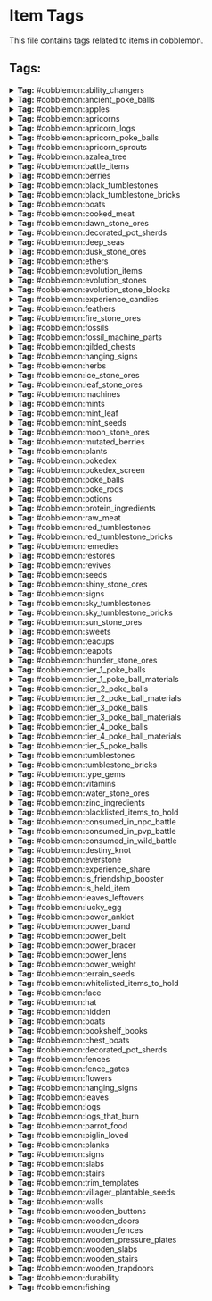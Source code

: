 # Item Tags

This file contains tags related to items in cobblemon.

## Tags:

<details>
<summary><b>Tag:</b> #cobblemon:ability_changers</summary>

- cobblemon:ability_capsule
- cobblemon:ability_patch

</details>

<details>
<summary><b>Tag:</b> #cobblemon:ancient_poke_balls</summary>

- cobblemon:ancient_azure_ball
- cobblemon:ancient_citrine_ball
- cobblemon:ancient_feather_ball
- cobblemon:ancient_gigaton_ball
- cobblemon:ancient_great_ball
- cobblemon:ancient_heavy_ball
- cobblemon:ancient_ivory_ball
- cobblemon:ancient_jet_ball
- cobblemon:ancient_leaden_ball
- cobblemon:ancient_origin_ball
- cobblemon:ancient_poke_ball
- cobblemon:ancient_roseate_ball
- cobblemon:ancient_slate_ball
- cobblemon:ancient_ultra_ball
- cobblemon:ancient_verdant_ball
- cobblemon:ancient_wing_ball

</details>

<details>
<summary><b>Tag:</b> #cobblemon:apples</summary>

- cobblemon:sweet_apple
- cobblemon:tart_apple

</details>

<details>
<summary><b>Tag:</b> #cobblemon:apricorns</summary>

- cobblemon:black_apricorn
- cobblemon:blue_apricorn
- cobblemon:green_apricorn
- cobblemon:pink_apricorn
- cobblemon:red_apricorn
- cobblemon:white_apricorn
- cobblemon:yellow_apricorn

</details>

<details>
<summary><b>Tag:</b> #cobblemon:apricorn_logs</summary>

- cobblemon:apricorn_log
- cobblemon:apricorn_wood
- cobblemon:stripped_apricorn_log
- cobblemon:stripped_apricorn_wood

</details>

<details>
<summary><b>Tag:</b> #cobblemon:apricorn_poke_balls</summary>

- cobblemon:fast_ball
- cobblemon:friend_ball
- cobblemon:heavy_ball
- cobblemon:level_ball
- cobblemon:love_ball
- cobblemon:lure_ball
- cobblemon:moon_ball

</details>

<details>
<summary><b>Tag:</b> #cobblemon:apricorn_sprouts</summary>

- cobblemon:black_apricorn_seed
- cobblemon:blue_apricorn_seed
- cobblemon:green_apricorn_seed
- cobblemon:pink_apricorn_seed
- cobblemon:red_apricorn_seed
- cobblemon:white_apricorn_seed
- cobblemon:yellow_apricorn_seed

</details>

<details>
<summary><b>Tag:</b> #cobblemon:azalea_tree</summary>

- minecraft:azalea
- minecraft:flowering_azalea

</details>

<details>
<summary><b>Tag:</b> #cobblemon:battle_items</summary>

- cobblemon:dire_hit
- cobblemon:guard_spec
- cobblemon:x_accuracy
- cobblemon:x_attack
- cobblemon:x_defence
- cobblemon:x_special_attack
- cobblemon:x_special_defence
- cobblemon:x_speed

</details>

<details>
<summary><b>Tag:</b> #cobblemon:berries</summary>

- cobblemon:aguav_berry
- cobblemon:apicot_berry
- cobblemon:aspear_berry
- cobblemon:babiri_berry
- cobblemon:belue_berry
- cobblemon:bluk_berry
- cobblemon:charti_berry
- cobblemon:cheri_berry
- cobblemon:chesto_berry
- cobblemon:chilan_berry
- cobblemon:chople_berry
- cobblemon:coba_berry
- cobblemon:colbur_berry
- cobblemon:cornn_berry
- cobblemon:custap_berry
- cobblemon:durin_berry
- cobblemon:enigma_berry
- cobblemon:figy_berry
- cobblemon:ganlon_berry
- cobblemon:grepa_berry
- cobblemon:haban_berry
- cobblemon:hondew_berry
- cobblemon:hopo_berry
- cobblemon:iapapa_berry
- cobblemon:jaboca_berry
- cobblemon:kasib_berry
- cobblemon:kebia_berry
- cobblemon:kee_berry
- cobblemon:kelpsy_berry
- cobblemon:lansat_berry
- cobblemon:leppa_berry
- cobblemon:liechi_berry
- cobblemon:lum_berry
- cobblemon:mago_berry
- cobblemon:magost_berry
- cobblemon:maranga_berry
- cobblemon:micle_berry
- cobblemon:nanab_berry
- cobblemon:nomel_berry
- cobblemon:occa_berry
- cobblemon:oran_berry
- cobblemon:pamtre_berry
- cobblemon:passho_berry
- cobblemon:payapa_berry
- cobblemon:pecha_berry
- cobblemon:persim_berry
- cobblemon:petaya_berry
- cobblemon:pinap_berry
- cobblemon:pomeg_berry
- cobblemon:qualot_berry
- cobblemon:rabuta_berry
- cobblemon:rawst_berry
- cobblemon:razz_berry
- cobblemon:rindo_berry
- cobblemon:roseli_berry
- cobblemon:rowap_berry
- cobblemon:salac_berry
- cobblemon:shuca_berry
- cobblemon:sitrus_berry
- cobblemon:spelon_berry
- cobblemon:starf_berry
- cobblemon:tamato_berry
- cobblemon:tanga_berry
- cobblemon:touga_berry
- cobblemon:wacan_berry
- cobblemon:watmel_berry
- cobblemon:wepear_berry
- cobblemon:wiki_berry
- cobblemon:yache_berry

</details>

<details>
<summary><b>Tag:</b> #cobblemon:black_tumblestones</summary>

- cobblemon:black_tumblestone
- cobblemon:black_tumblestone_block
- cobblemon:black_tumblestone_brick_slab
- cobblemon:black_tumblestone_brick_stairs
- cobblemon:black_tumblestone_brick_wall
- cobblemon:black_tumblestone_bricks
- cobblemon:black_tumblestone_cluster
- cobblemon:chiseled_black_tumblestone_bricks
- cobblemon:chiseled_polished_black_tumblestone
- cobblemon:large_budding_black_tumblestone
- cobblemon:medium_budding_black_tumblestone
- cobblemon:polished_black_tumblestone
- cobblemon:polished_black_tumblestone_slab
- cobblemon:polished_black_tumblestone_stairs
- cobblemon:polished_black_tumblestone_wall
- cobblemon:small_budding_black_tumblestone
- cobblemon:smooth_black_tumblestone
- cobblemon:smooth_black_tumblestone_slab
- cobblemon:smooth_black_tumblestone_stairs

</details>

<details>
<summary><b>Tag:</b> #cobblemon:black_tumblestone_bricks</summary>

- cobblemon:black_tumblestone_bricks
- cobblemon:chiseled_black_tumblestone_bricks

</details>

<details>
<summary><b>Tag:</b> #cobblemon:boats</summary>

- cobblemon:apricorn_boat
- cobblemon:apricorn_chest_boat

</details>

<details>
<summary><b>Tag:</b> #cobblemon:cooked_meat</summary>

- minecraft:cooked_beef
- minecraft:cooked_chicken
- minecraft:cooked_cod
- minecraft:cooked_mutton
- minecraft:cooked_porkchop
- minecraft:cooked_rabbit
- minecraft:cooked_salmon

</details>

<details>
<summary><b>Tag:</b> #cobblemon:dawn_stone_ores</summary>

- cobblemon:dawn_stone_ore
- cobblemon:deepslate_dawn_stone_ore

</details>

<details>
<summary><b>Tag:</b> #cobblemon:decorated_pot_sherds</summary>

- cobblemon:bygone_sherd
- cobblemon:capture_sherd
- cobblemon:dome_sherd
- cobblemon:helix_sherd
- cobblemon:nostalgic_sherd
- cobblemon:suspicious_sherd

</details>

<details>
<summary><b>Tag:</b> #cobblemon:deep_seas</summary>

- cobblemon:deep_sea_scale
- cobblemon:deep_sea_tooth

</details>

<details>
<summary><b>Tag:</b> #cobblemon:dusk_stone_ores</summary>

- cobblemon:deepslate_dusk_stone_ore
- cobblemon:dusk_stone_ore

</details>

<details>
<summary><b>Tag:</b> #cobblemon:ethers</summary>

- cobblemon:elixir
- cobblemon:ether
- cobblemon:max_elixir
- cobblemon:max_ether

</details>

<details>
<summary><b>Tag:</b> #cobblemon:evolution_items</summary>

- #cobblemon:evolution_stones
- #cobblemon:teacups
- #cobblemon:teapots
- cobblemon:auspicious_armor
- cobblemon:berry_sweet
- cobblemon:black_augurite
- cobblemon:clover_sweet
- cobblemon:deep_sea_scale
- cobblemon:deep_sea_tooth
- cobblemon:dragon_scale
- cobblemon:dubious_disc
- cobblemon:electirizer
- cobblemon:flower_sweet
- cobblemon:galarica_cuff
- cobblemon:galarica_wreath
- cobblemon:kings_rock
- cobblemon:link_cable
- cobblemon:love_sweet
- cobblemon:magmarizer
- cobblemon:malicious_armor
- cobblemon:metal_coat
- cobblemon:oval_stone
- cobblemon:peat_block
- cobblemon:prism_scale
- cobblemon:protector
- cobblemon:razor_claw
- cobblemon:razor_fang
- cobblemon:reaper_cloth
- cobblemon:ribbon_sweet
- cobblemon:sachet
- cobblemon:shell_helmet
- cobblemon:star_sweet
- cobblemon:strawberry_sweet
- cobblemon:sweet_apple
- cobblemon:tart_apple
- cobblemon:upgrade
- cobblemon:whipped_dream

</details>

<details>
<summary><b>Tag:</b> #cobblemon:evolution_stones</summary>

- cobblemon:dawn_stone
- cobblemon:dusk_stone
- cobblemon:fire_stone
- cobblemon:ice_stone
- cobblemon:leaf_stone
- cobblemon:moon_stone
- cobblemon:shiny_stone
- cobblemon:sun_stone
- cobblemon:thunder_stone
- cobblemon:water_stone

</details>

<details>
<summary><b>Tag:</b> #cobblemon:evolution_stone_blocks</summary>

- cobblemon:dawn_stone_block
- cobblemon:dusk_stone_block
- cobblemon:fire_stone_block
- cobblemon:ice_stone_block
- cobblemon:leaf_stone_block
- cobblemon:moon_stone_block
- cobblemon:shiny_stone_block
- cobblemon:sun_stone_block
- cobblemon:thunder_stone_block
- cobblemon:water_stone_block

</details>

<details>
<summary><b>Tag:</b> #cobblemon:experience_candies</summary>

- cobblemon:exp_candy_l
- cobblemon:exp_candy_m
- cobblemon:exp_candy_s
- cobblemon:exp_candy_xl
- cobblemon:exp_candy_xs
- cobblemon:rare_candy

</details>

<details>
<summary><b>Tag:</b> #cobblemon:feathers</summary>

- cobblemon:clever_feather
- cobblemon:genius_feather
- cobblemon:health_feather
- cobblemon:muscle_feather
- cobblemon:resist_feather
- cobblemon:swift_feather

</details>

<details>
<summary><b>Tag:</b> #cobblemon:fire_stone_ores</summary>

- cobblemon:deepslate_fire_stone_ore
- cobblemon:fire_stone_ore
- cobblemon:nether_fire_stone_ore

</details>

<details>
<summary><b>Tag:</b> #cobblemon:fossils</summary>

- cobblemon:armor_fossil
- cobblemon:claw_fossil
- cobblemon:cover_fossil
- cobblemon:dome_fossil
- cobblemon:fossilized_bird
- cobblemon:fossilized_dino
- cobblemon:fossilized_drake
- cobblemon:fossilized_fish
- cobblemon:helix_fossil
- cobblemon:jaw_fossil
- cobblemon:old_amber_fossil
- cobblemon:plume_fossil
- cobblemon:root_fossil
- cobblemon:sail_fossil
- cobblemon:skull_fossil

</details>

<details>
<summary><b>Tag:</b> #cobblemon:fossil_machine_parts</summary>

- cobblemon:fossil_analyzer
- cobblemon:monitor
- cobblemon:restoration_tank

</details>

<details>
<summary><b>Tag:</b> #cobblemon:gilded_chests</summary>

- cobblemon:black_gilded_chest
- cobblemon:blue_gilded_chest
- cobblemon:gilded_chest
- cobblemon:green_gilded_chest
- cobblemon:pink_gilded_chest
- cobblemon:white_gilded_chest
- cobblemon:yellow_gilded_chest

</details>

<details>
<summary><b>Tag:</b> #cobblemon:hanging_signs</summary>

- cobblemon:apricorn_hanging_sign

</details>

<details>
<summary><b>Tag:</b> #cobblemon:herbs</summary>

- cobblemon:mental_herb
- cobblemon:mirror_herb
- cobblemon:power_herb
- cobblemon:revival_herb
- cobblemon:white_herb

</details>

<details>
<summary><b>Tag:</b> #cobblemon:ice_stone_ores</summary>

- cobblemon:deepslate_ice_stone_ore
- cobblemon:ice_stone_ore

</details>

<details>
<summary><b>Tag:</b> #cobblemon:leaf_stone_ores</summary>

- cobblemon:deepslate_leaf_stone_ore
- cobblemon:leaf_stone_ore

</details>

<details>
<summary><b>Tag:</b> #cobblemon:machines</summary>

- cobblemon:fossil_analyzer
- cobblemon:healing_machine
- cobblemon:monitor
- cobblemon:pasture
- cobblemon:pc
- cobblemon:restoration_tank

</details>

<details>
<summary><b>Tag:</b> #cobblemon:mints</summary>

- cobblemon:adamant_mint
- cobblemon:bold_mint
- cobblemon:brave_mint
- cobblemon:calm_mint
- cobblemon:careful_mint
- cobblemon:gentle_mint
- cobblemon:hasty_mint
- cobblemon:impish_mint
- cobblemon:jolly_mint
- cobblemon:lax_mint
- cobblemon:lonely_mint
- cobblemon:mild_mint
- cobblemon:modest_mint
- cobblemon:naive_mint
- cobblemon:naughty_mint
- cobblemon:quiet_mint
- cobblemon:rash_mint
- cobblemon:relaxed_mint
- cobblemon:sassy_mint
- cobblemon:serious_mint
- cobblemon:timid_mint

</details>

<details>
<summary><b>Tag:</b> #cobblemon:mint_leaf</summary>

- cobblemon:blue_mint_leaf
- cobblemon:cyan_mint_leaf
- cobblemon:green_mint_leaf
- cobblemon:pink_mint_leaf
- cobblemon:red_mint_leaf
- cobblemon:white_mint_leaf

</details>

<details>
<summary><b>Tag:</b> #cobblemon:mint_seeds</summary>

- cobblemon:blue_mint_seeds
- cobblemon:cyan_mint_seeds
- cobblemon:green_mint_seeds
- cobblemon:pink_mint_seeds
- cobblemon:red_mint_seeds
- cobblemon:white_mint_seeds

</details>

<details>
<summary><b>Tag:</b> #cobblemon:moon_stone_ores</summary>

- cobblemon:deepslate_moon_stone_ore
- cobblemon:dripstone_moon_stone_ore
- cobblemon:moon_stone_ore

</details>

<details>
<summary><b>Tag:</b> #cobblemon:mutated_berries</summary>

- cobblemon:aguav_berry
- cobblemon:apicot_berry
- cobblemon:belue_berry
- cobblemon:cornn_berry
- cobblemon:custap_berry
- cobblemon:durin_berry
- cobblemon:enigma_berry
- cobblemon:figy_berry
- cobblemon:ganlon_berry
- cobblemon:grepa_berry
- cobblemon:hondew_berry
- cobblemon:hopo_berry
- cobblemon:iapapa_berry
- cobblemon:jaboca_berry
- cobblemon:kee_berry
- cobblemon:kelpsy_berry
- cobblemon:lansat_berry
- cobblemon:leppa_berry
- cobblemon:liechi_berry
- cobblemon:lum_berry
- cobblemon:mago_berry
- cobblemon:magost_berry
- cobblemon:maranga_berry
- cobblemon:micle_berry
- cobblemon:nomel_berry
- cobblemon:pamtre_berry
- cobblemon:petaya_berry
- cobblemon:pomeg_berry
- cobblemon:qualot_berry
- cobblemon:rabuta_berry
- cobblemon:rowap_berry
- cobblemon:salac_berry
- cobblemon:sitrus_berry
- cobblemon:spelon_berry
- cobblemon:starf_berry
- cobblemon:tamato_berry
- cobblemon:touga_berry
- cobblemon:watmel_berry
- cobblemon:wiki_berry

</details>

<details>
<summary><b>Tag:</b> #cobblemon:plants</summary>

- #cobblemon:apricorn_sprouts
- #cobblemon:apricorns
- #cobblemon:berries
- #cobblemon:herbs
- #cobblemon:mint_leaf
- #cobblemon:seeds
- cobblemon:big_root
- cobblemon:energy_root
- cobblemon:medicinal_leek
- cobblemon:pep_up_flower
- cobblemon:vivichoke

</details>

<details>
<summary><b>Tag:</b> #cobblemon:pokedex</summary>

- cobblemon:pokedex_black
- cobblemon:pokedex_blue
- cobblemon:pokedex_green
- cobblemon:pokedex_pink
- cobblemon:pokedex_red
- cobblemon:pokedex_white
- cobblemon:pokedex_yellow

</details>

<details>
<summary><b>Tag:</b> #cobblemon:pokedex_screen</summary>

- cobblemon:bright_powder
- minecraft:blaze_powder
- minecraft:glow_ink_sac
- minecraft:glowstone_dust
- minecraft:redstone

</details>

<details>
<summary><b>Tag:</b> #cobblemon:poke_balls</summary>

- #cobblemon:ancient_poke_balls
- cobblemon:azure_ball
- cobblemon:beast_ball
- cobblemon:cherish_ball
- cobblemon:citrine_ball
- cobblemon:dive_ball
- cobblemon:dream_ball
- cobblemon:dusk_ball
- cobblemon:fast_ball
- cobblemon:friend_ball
- cobblemon:great_ball
- cobblemon:heal_ball
- cobblemon:heavy_ball
- cobblemon:level_ball
- cobblemon:love_ball
- cobblemon:lure_ball
- cobblemon:luxury_ball
- cobblemon:master_ball
- cobblemon:moon_ball
- cobblemon:nest_ball
- cobblemon:net_ball
- cobblemon:park_ball
- cobblemon:poke_ball
- cobblemon:premier_ball
- cobblemon:quick_ball
- cobblemon:repeat_ball
- cobblemon:roseate_ball
- cobblemon:safari_ball
- cobblemon:slate_ball
- cobblemon:sport_ball
- cobblemon:timer_ball
- cobblemon:ultra_ball
- cobblemon:verdant_ball

</details>

<details>
<summary><b>Tag:</b> #cobblemon:poke_rods</summary>

- cobblemon:ancient_azure_rod
- cobblemon:ancient_citrine_rod
- cobblemon:ancient_feather_rod
- cobblemon:ancient_gigaton_rod
- cobblemon:ancient_great_rod
- cobblemon:ancient_heavy_rod
- cobblemon:ancient_ivory_rod
- cobblemon:ancient_jet_rod
- cobblemon:ancient_leaden_rod
- cobblemon:ancient_origin_rod
- cobblemon:ancient_poke_rod
- cobblemon:ancient_roseate_rod
- cobblemon:ancient_slate_rod
- cobblemon:ancient_ultra_rod
- cobblemon:ancient_verdant_rod
- cobblemon:ancient_wing_rod
- cobblemon:azure_rod
- cobblemon:beast_rod
- cobblemon:cherish_rod
- cobblemon:citrine_rod
- cobblemon:dive_rod
- cobblemon:dream_rod
- cobblemon:dusk_rod
- cobblemon:fast_rod
- cobblemon:friend_rod
- cobblemon:great_rod
- cobblemon:heal_rod
- cobblemon:heavy_rod
- cobblemon:level_rod
- cobblemon:love_rod
- cobblemon:lure_rod
- cobblemon:luxury_rod
- cobblemon:master_rod
- cobblemon:moon_rod
- cobblemon:nest_rod
- cobblemon:net_rod
- cobblemon:park_rod
- cobblemon:poke_rod
- cobblemon:premier_rod
- cobblemon:quick_rod
- cobblemon:repeat_rod
- cobblemon:roseate_rod
- cobblemon:safari_rod
- cobblemon:slate_rod
- cobblemon:sport_rod
- cobblemon:timer_rod
- cobblemon:ultra_rod
- cobblemon:verdant_rod

</details>

<details>
<summary><b>Tag:</b> #cobblemon:potions</summary>

- cobblemon:full_restore
- cobblemon:hyper_potion
- cobblemon:max_potion
- cobblemon:potion
- cobblemon:super_potion

</details>

<details>
<summary><b>Tag:</b> #cobblemon:protein_ingredients</summary>

- minecraft:beef
- minecraft:chicken
- minecraft:mutton
- minecraft:porkchop
- minecraft:rabbit

</details>

<details>
<summary><b>Tag:</b> #cobblemon:raw_meat</summary>

- minecraft:beef
- minecraft:chicken
- minecraft:cod
- minecraft:mutton
- minecraft:porkchop
- minecraft:rabbit
- minecraft:salmon

</details>

<details>
<summary><b>Tag:</b> #cobblemon:red_tumblestones</summary>

- cobblemon:chiseled_polished_tumblestone
- cobblemon:chiseled_tumblestone_bricks
- cobblemon:large_budding_tumblestone
- cobblemon:medium_budding_tumblestone
- cobblemon:polished_tumblestone
- cobblemon:polished_tumblestone_slab
- cobblemon:polished_tumblestone_stairs
- cobblemon:polished_tumblestone_wall
- cobblemon:small_budding_tumblestone
- cobblemon:smooth_tumblestone
- cobblemon:smooth_tumblestone_slab
- cobblemon:smooth_tumblestone_stairs
- cobblemon:tumblestone
- cobblemon:tumblestone_block
- cobblemon:tumblestone_brick_slab
- cobblemon:tumblestone_brick_stairs
- cobblemon:tumblestone_brick_wall
- cobblemon:tumblestone_bricks
- cobblemon:tumblestone_cluster

</details>

<details>
<summary><b>Tag:</b> #cobblemon:red_tumblestone_bricks</summary>

- cobblemon:chiseled_tumblestone_bricks
- cobblemon:tumblestone_bricks

</details>

<details>
<summary><b>Tag:</b> #cobblemon:remedies</summary>

- cobblemon:fine_remedy
- cobblemon:heal_powder
- cobblemon:remedy
- cobblemon:superb_remedy

</details>

<details>
<summary><b>Tag:</b> #cobblemon:restores</summary>

- cobblemon:antidote
- cobblemon:awakening
- cobblemon:burn_heal
- cobblemon:full_heal
- cobblemon:full_restore
- cobblemon:ice_heal
- cobblemon:paralyze_heal

</details>

<details>
<summary><b>Tag:</b> #cobblemon:revives</summary>

- cobblemon:max_revive
- cobblemon:revive

</details>

<details>
<summary><b>Tag:</b> #cobblemon:seeds</summary>

- #cobblemon:held/terrain_seeds
- #cobblemon:mint_seeds
- cobblemon:vivichoke_seeds

</details>

<details>
<summary><b>Tag:</b> #cobblemon:shiny_stone_ores</summary>

- cobblemon:deepslate_shiny_stone_ore
- cobblemon:shiny_stone_ore

</details>

<details>
<summary><b>Tag:</b> #cobblemon:signs</summary>

- cobblemon:apricorn_sign

</details>

<details>
<summary><b>Tag:</b> #cobblemon:sky_tumblestones</summary>

- cobblemon:chiseled_polished_sky_tumblestone
- cobblemon:chiseled_sky_tumblestone_bricks
- cobblemon:large_budding_sky_tumblestone
- cobblemon:medium_budding_sky_tumblestone
- cobblemon:polished_sky_tumblestone
- cobblemon:polished_sky_tumblestone_slab
- cobblemon:polished_sky_tumblestone_stairs
- cobblemon:polished_sky_tumblestone_wall
- cobblemon:sky_tumblestone
- cobblemon:sky_tumblestone_block
- cobblemon:sky_tumblestone_brick_slab
- cobblemon:sky_tumblestone_brick_stairs
- cobblemon:sky_tumblestone_brick_wall
- cobblemon:sky_tumblestone_bricks
- cobblemon:sky_tumblestone_cluster
- cobblemon:small_budding_sky_tumblestone
- cobblemon:smooth_sky_tumblestone
- cobblemon:smooth_sky_tumblestone_slab
- cobblemon:smooth_sky_tumblestone_stairs

</details>

<details>
<summary><b>Tag:</b> #cobblemon:sky_tumblestone_bricks</summary>

- cobblemon:chiseled_sky_tumblestone_bricks
- cobblemon:sky_tumblestone_bricks

</details>

<details>
<summary><b>Tag:</b> #cobblemon:sun_stone_ores</summary>

- cobblemon:deepslate_sun_stone_ore
- cobblemon:sun_stone_ore
- cobblemon:terracotta_sun_stone_ore

</details>

<details>
<summary><b>Tag:</b> #cobblemon:sweets</summary>

- cobblemon:berry_sweet
- cobblemon:clover_sweet
- cobblemon:flower_sweet
- cobblemon:love_sweet
- cobblemon:ribbon_sweet
- cobblemon:star_sweet
- cobblemon:strawberry_sweet

</details>

<details>
<summary><b>Tag:</b> #cobblemon:teacups</summary>

- cobblemon:masterpiece_teacup
- cobblemon:unremarkable_teacup

</details>

<details>
<summary><b>Tag:</b> #cobblemon:teapots</summary>

- cobblemon:chipped_pot
- cobblemon:cracked_pot

</details>

<details>
<summary><b>Tag:</b> #cobblemon:thunder_stone_ores</summary>

- cobblemon:deepslate_thunder_stone_ore
- cobblemon:thunder_stone_ore

</details>

<details>
<summary><b>Tag:</b> #cobblemon:tier_1_poke_balls</summary>

- cobblemon:ancient_azure_ball
- cobblemon:ancient_citrine_ball
- cobblemon:ancient_feather_ball
- cobblemon:ancient_heavy_ball
- cobblemon:ancient_ivory_ball
- cobblemon:ancient_poke_ball
- cobblemon:ancient_roseate_ball
- cobblemon:ancient_slate_ball
- cobblemon:ancient_verdant_ball
- cobblemon:azure_ball
- cobblemon:citrine_ball
- cobblemon:heal_ball
- cobblemon:poke_ball
- cobblemon:premier_ball
- cobblemon:roseate_ball
- cobblemon:safari_ball
- cobblemon:slate_ball
- cobblemon:verdant_ball

</details>

<details>
<summary><b>Tag:</b> #cobblemon:tier_1_poke_ball_materials</summary>

- #c:ingots/copper

</details>

<details>
<summary><b>Tag:</b> #cobblemon:tier_2_poke_balls</summary>

- cobblemon:ancient_great_ball
- cobblemon:ancient_leaden_ball
- cobblemon:ancient_wing_ball
- cobblemon:dive_ball
- cobblemon:fast_ball
- cobblemon:friend_ball
- cobblemon:great_ball
- cobblemon:heavy_ball
- cobblemon:level_ball
- cobblemon:lure_ball
- cobblemon:moon_ball
- cobblemon:nest_ball
- cobblemon:net_ball
- cobblemon:park_ball
- cobblemon:sport_ball

</details>

<details>
<summary><b>Tag:</b> #cobblemon:tier_2_poke_ball_materials</summary>

- #c:ingots/iron

</details>

<details>
<summary><b>Tag:</b> #cobblemon:tier_3_poke_balls</summary>

- cobblemon:ancient_gigaton_ball
- cobblemon:ancient_jet_ball
- cobblemon:ancient_ultra_ball
- cobblemon:dusk_ball
- cobblemon:love_ball
- cobblemon:luxury_ball
- cobblemon:quick_ball
- cobblemon:repeat_ball
- cobblemon:timer_ball
- cobblemon:ultra_ball

</details>

<details>
<summary><b>Tag:</b> #cobblemon:tier_3_poke_ball_materials</summary>

- #c:ingots/gold

</details>

<details>
<summary><b>Tag:</b> #cobblemon:tier_4_poke_balls</summary>

- cobblemon:beast_ball
- cobblemon:dream_ball

</details>

<details>
<summary><b>Tag:</b> #cobblemon:tier_4_poke_ball_materials</summary>

- #c:gems/diamond

</details>

<details>
<summary><b>Tag:</b> #cobblemon:tier_5_poke_balls</summary>

- cobblemon:ancient_origin_ball
- cobblemon:master_ball

</details>

<details>
<summary><b>Tag:</b> #cobblemon:tumblestones</summary>

- cobblemon:black_tumblestone
- cobblemon:sky_tumblestone
- cobblemon:tumblestone

</details>

<details>
<summary><b>Tag:</b> #cobblemon:tumblestone_bricks</summary>

- #cobblemon:black_tumblestone_bricks
- #cobblemon:red_tumblestone_bricks
- #cobblemon:sky_tumblestone_bricks

</details>

<details>
<summary><b>Tag:</b> #cobblemon:type_gems</summary>

- cobblemon:bug_gem
- cobblemon:dark_gem
- cobblemon:dragon_gem
- cobblemon:electric_gem
- cobblemon:fairy_gem
- cobblemon:fighting_gem
- cobblemon:fire_gem
- cobblemon:flying_gem
- cobblemon:ghost_gem
- cobblemon:grass_gem
- cobblemon:ground_gem
- cobblemon:ice_gem
- cobblemon:normal_gem
- cobblemon:poison_gem
- cobblemon:psychic_gem
- cobblemon:rock_gem
- cobblemon:steel_gem
- cobblemon:water_gem

</details>

<details>
<summary><b>Tag:</b> #cobblemon:vitamins</summary>

- cobblemon:calcium
- cobblemon:carbos
- cobblemon:hp_up
- cobblemon:iron
- cobblemon:pp_max
- cobblemon:pp_up
- cobblemon:protein
- cobblemon:zinc

</details>

<details>
<summary><b>Tag:</b> #cobblemon:water_stone_ores</summary>

- cobblemon:deepslate_water_stone_ore
- cobblemon:water_stone_ore

</details>

<details>
<summary><b>Tag:</b> #cobblemon:zinc_ingredients</summary>

- minecraft:cod
- minecraft:salmon
- minecraft:tropical_fish

</details>

<details>
<summary><b>Tag:</b> #cobblemon:blacklisted_items_to_hold</summary>


</details>

<details>
<summary><b>Tag:</b> #cobblemon:consumed_in_npc_battle</summary>

- #cobblemon:berries

</details>

<details>
<summary><b>Tag:</b> #cobblemon:consumed_in_pvp_battle</summary>

- #cobblemon:berries

</details>

<details>
<summary><b>Tag:</b> #cobblemon:consumed_in_wild_battle</summary>

- #cobblemon:berries

</details>

<details>
<summary><b>Tag:</b> #cobblemon:destiny_knot</summary>

- cobblemon:destiny_knot

</details>

<details>
<summary><b>Tag:</b> #cobblemon:everstone</summary>

- cobblemon:everstone

</details>

<details>
<summary><b>Tag:</b> #cobblemon:experience_share</summary>

- cobblemon:exp_share

</details>

<details>
<summary><b>Tag:</b> #cobblemon:is_friendship_booster</summary>

- cobblemon:soothe_bell

</details>

<details>
<summary><b>Tag:</b> #cobblemon:is_held_item</summary>

- #cobblemon:held/terrain_seeds
- #cobblemon:type_gems
- cobblemon:ability_shield
- cobblemon:absorb_bulb
- cobblemon:air_balloon
- cobblemon:assault_vest
- cobblemon:big_root
- cobblemon:binding_band
- cobblemon:black_belt
- cobblemon:black_glasses
- cobblemon:black_sludge
- cobblemon:blunder_policy
- cobblemon:bright_powder
- cobblemon:cell_battery
- cobblemon:charcoal_stick
- cobblemon:choice_band
- cobblemon:choice_scarf
- cobblemon:choice_specs
- cobblemon:cleanse_tag
- cobblemon:covert_cloak
- cobblemon:damp_rock
- cobblemon:deep_sea_scale
- cobblemon:deep_sea_scale
- cobblemon:deep_sea_tooth
- cobblemon:deep_sea_tooth
- cobblemon:destiny_knot
- cobblemon:dragon_fang
- cobblemon:eject_button
- cobblemon:eject_pack
- cobblemon:everstone
- cobblemon:eviolite
- cobblemon:exp_share
- cobblemon:expert_belt
- cobblemon:fairy_feather
- cobblemon:flame_orb
- cobblemon:flame_orb
- cobblemon:float_stone
- cobblemon:focus_band
- cobblemon:focus_sash
- cobblemon:hard_stone
- cobblemon:heat_rock
- cobblemon:heavy_duty_boots
- cobblemon:icy_rock
- cobblemon:iron_ball
- cobblemon:kings_rock
- cobblemon:kings_rock
- cobblemon:leftovers
- cobblemon:life_orb
- cobblemon:life_orb
- cobblemon:light_ball
- cobblemon:light_clay
- cobblemon:loaded_dice
- cobblemon:lucky_egg
- cobblemon:lucky_egg
- cobblemon:magnet
- cobblemon:medicinal_leek
- cobblemon:mental_herb
- cobblemon:metal_coat
- cobblemon:metal_coat
- cobblemon:metal_powder
- cobblemon:metronome
- cobblemon:miracle_seed
- cobblemon:mirror_herb
- cobblemon:muscle_band
- cobblemon:mystic_water
- cobblemon:never_melt_ice
- cobblemon:poison_barb
- cobblemon:power_anklet
- cobblemon:power_band
- cobblemon:power_belt
- cobblemon:power_bracer
- cobblemon:power_herb
- cobblemon:power_lens
- cobblemon:power_weight
- cobblemon:protective_pads
- cobblemon:punching_glove
- cobblemon:quick_claw
- cobblemon:quick_powder
- cobblemon:razor_claw
- cobblemon:razor_fang
- cobblemon:red_card
- cobblemon:ring_target
- cobblemon:rocky_helmet
- cobblemon:room_service
- cobblemon:safety_goggles
- cobblemon:scope_lens
- cobblemon:scope_lens
- cobblemon:sharp_beak
- cobblemon:shed_shell
- cobblemon:shell_bell
- cobblemon:silk_scarf
- cobblemon:silver_powder
- cobblemon:smoke_ball
- cobblemon:smoke_ball
- cobblemon:smooth_rock
- cobblemon:soft_sand
- cobblemon:spell_tag
- cobblemon:sticky_barb
- cobblemon:terrain_extender
- cobblemon:terrain_extender
- cobblemon:throat_spray
- cobblemon:throat_spray
- cobblemon:toxic_orb
- cobblemon:toxic_orb
- cobblemon:twisted_spoon
- cobblemon:utility_umbrella
- cobblemon:utility_umbrella
- cobblemon:weakness_policy
- cobblemon:white_herb
- cobblemon:white_herb
- cobblemon:wide_lens
- cobblemon:wide_lens
- cobblemon:wise_glasses
- cobblemon:zoom_lens
- cobblemon:zoom_lens
- minecraft:bone
- minecraft:snowball

</details>

<details>
<summary><b>Tag:</b> #cobblemon:leaves_leftovers</summary>

- minecraft:apple

</details>

<details>
<summary><b>Tag:</b> #cobblemon:lucky_egg</summary>

- cobblemon:lucky_egg

</details>

<details>
<summary><b>Tag:</b> #cobblemon:power_anklet</summary>

- cobblemon:power_anklet

</details>

<details>
<summary><b>Tag:</b> #cobblemon:power_band</summary>

- cobblemon:power_band

</details>

<details>
<summary><b>Tag:</b> #cobblemon:power_belt</summary>

- cobblemon:power_belt

</details>

<details>
<summary><b>Tag:</b> #cobblemon:power_bracer</summary>

- cobblemon:power_bracer

</details>

<details>
<summary><b>Tag:</b> #cobblemon:power_lens</summary>

- cobblemon:power_lens

</details>

<details>
<summary><b>Tag:</b> #cobblemon:power_weight</summary>

- cobblemon:power_weight

</details>

<details>
<summary><b>Tag:</b> #cobblemon:terrain_seeds</summary>

- cobblemon:electric_seed
- cobblemon:grassy_seed
- cobblemon:misty_seed
- cobblemon:psychic_seed

</details>

<details>
<summary><b>Tag:</b> #cobblemon:whitelisted_items_to_hold</summary>


</details>

<details>
<summary><b>Tag:</b> #cobblemon:face</summary>

- cobblemon:black_glasses
- cobblemon:choice_specs
- cobblemon:safety_goggles
- cobblemon:wise_glasses

</details>

<details>
<summary><b>Tag:</b> #cobblemon:hat</summary>

- #minecraft:banners
- cobblemon:choice_band
- cobblemon:exp_share
- cobblemon:focus_band
- cobblemon:kings_rock
- cobblemon:muscle_band
- cobblemon:rocky_helmet

</details>

<details>
<summary><b>Tag:</b> #cobblemon:hidden</summary>

- minecraft:barrier

</details>

<details>
<summary><b>Tag:</b> #cobblemon:boats</summary>

- #cobblemon:boats

</details>

<details>
<summary><b>Tag:</b> #cobblemon:bookshelf_books</summary>

- #cobblemon:pokedex

</details>

<details>
<summary><b>Tag:</b> #cobblemon:chest_boats</summary>

- cobblemon:apricorn_chest_boat

</details>

<details>
<summary><b>Tag:</b> #cobblemon:decorated_pot_sherds</summary>

- #cobblemon:decorated_pot_sherds

</details>

<details>
<summary><b>Tag:</b> #cobblemon:fences</summary>

- cobblemon:apricorn_fence

</details>

<details>
<summary><b>Tag:</b> #cobblemon:fence_gates</summary>

- cobblemon:apricorn_fence_gate

</details>

<details>
<summary><b>Tag:</b> #cobblemon:flowers</summary>

- cobblemon:pep_up_flower

</details>

<details>
<summary><b>Tag:</b> #cobblemon:hanging_signs</summary>

- #cobblemon:hanging_signs

</details>

<details>
<summary><b>Tag:</b> #cobblemon:leaves</summary>

- cobblemon:apricorn_leaves

</details>

<details>
<summary><b>Tag:</b> #cobblemon:logs</summary>

- #cobblemon:apricorn_logs

</details>

<details>
<summary><b>Tag:</b> #cobblemon:logs_that_burn</summary>

- #cobblemon:apricorn_logs

</details>

<details>
<summary><b>Tag:</b> #cobblemon:parrot_food</summary>

- #cobblemon:seeds

</details>

<details>
<summary><b>Tag:</b> #cobblemon:piglin_loved</summary>

- #cobblemon:gilded_chests
- cobblemon:relic_coin
- cobblemon:relic_coin_pouch
- cobblemon:relic_coin_sack

</details>

<details>
<summary><b>Tag:</b> #cobblemon:planks</summary>

- cobblemon:apricorn_planks

</details>

<details>
<summary><b>Tag:</b> #cobblemon:signs</summary>

- #cobblemon:signs

</details>

<details>
<summary><b>Tag:</b> #cobblemon:slabs</summary>

- cobblemon:black_tumblestone_brick_slab
- cobblemon:polished_black_tumblestone_slab
- cobblemon:polished_sky_tumblestone_slab
- cobblemon:polished_tumblestone_slab
- cobblemon:sky_tumblestone_brick_slab
- cobblemon:smooth_black_tumblestone_slab
- cobblemon:smooth_sky_tumblestone_slab
- cobblemon:smooth_tumblestone_slab
- cobblemon:tumblestone_brick_slab

</details>

<details>
<summary><b>Tag:</b> #cobblemon:stairs</summary>

- cobblemon:black_tumblestone_brick_stairs
- cobblemon:polished_black_tumblestone_stairs
- cobblemon:polished_sky_tumblestone_stairs
- cobblemon:polished_tumblestone_stairs
- cobblemon:sky_tumblestone_brick_stairs
- cobblemon:smooth_black_tumblestone_stairs
- cobblemon:smooth_sky_tumblestone_stairs
- cobblemon:smooth_tumblestone_stairs
- cobblemon:tumblestone_brick_stairs

</details>

<details>
<summary><b>Tag:</b> #cobblemon:trim_templates</summary>

- cobblemon:automaton_armor_trim_smithing_template

</details>

<details>
<summary><b>Tag:</b> #cobblemon:villager_plantable_seeds</summary>

- cobblemon:blue_mint_seeds
- cobblemon:cyan_mint_seeds
- cobblemon:green_mint_seeds
- cobblemon:pink_mint_seeds
- cobblemon:red_mint_seeds
- cobblemon:revival_herb
- cobblemon:vivichoke_seeds
- cobblemon:white_mint_seeds

</details>

<details>
<summary><b>Tag:</b> #cobblemon:walls</summary>

- cobblemon:black_tumblestone_brick_wall
- cobblemon:polished_black_tumblestone_wall
- cobblemon:polished_sky_tumblestone_wall
- cobblemon:polished_tumblestone_wall
- cobblemon:sky_tumblestone_brick_wall
- cobblemon:tumblestone_brick_wall

</details>

<details>
<summary><b>Tag:</b> #cobblemon:wooden_buttons</summary>

- cobblemon:apricorn_button

</details>

<details>
<summary><b>Tag:</b> #cobblemon:wooden_doors</summary>

- cobblemon:apricorn_door

</details>

<details>
<summary><b>Tag:</b> #cobblemon:wooden_fences</summary>

- cobblemon:apricorn_fence

</details>

<details>
<summary><b>Tag:</b> #cobblemon:wooden_pressure_plates</summary>

- cobblemon:apricorn_pressure_plate

</details>

<details>
<summary><b>Tag:</b> #cobblemon:wooden_slabs</summary>

- cobblemon:apricorn_slab

</details>

<details>
<summary><b>Tag:</b> #cobblemon:wooden_stairs</summary>

- cobblemon:apricorn_stairs

</details>

<details>
<summary><b>Tag:</b> #cobblemon:wooden_trapdoors</summary>

- cobblemon:apricorn_trapdoor

</details>

<details>
<summary><b>Tag:</b> #cobblemon:durability</summary>

- #cobblemon:poke_rods

</details>

<details>
<summary><b>Tag:</b> #cobblemon:fishing</summary>

- #cobblemon:poke_rods

</details>
